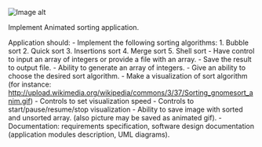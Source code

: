 
![Image alt](https://github.com/kurtwalkir/glcpp/blob/master/task2/Sort/app_screen.png)<br/>

Implement Animated sorting application. 

Application should:
    - Implement the following sorting algorithms:
        1. Bubble sort
        2. Quick sort
        3. Insertions sort
        4. Merge sort
        5. Shell sort
    - Have control to input an array of integers or provide a file with an array.
    - Save the result to output file.
    - Ability to generate an array of integers.
    - Give an ability to choose the desired sort algorithm.
    - Make a visualization of sort algorithm (for instance: http://upload.wikimedia.org/wikipedia/commons/3/37/Sorting_gnomesort_anim.gif)
    - Controls to set visualization speed
    - Controls to start/pause/resume/stop visualization
    - Ability to save image with sorted and unsorted array. (also picture may be saved as animated gif).
    - Documentation: requirements specification, software design documentation (application modules description, UML diagrams).
